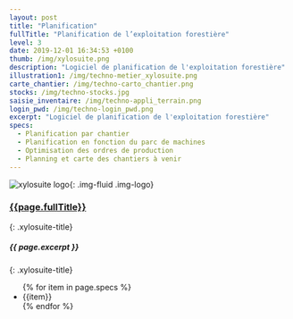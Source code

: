 ```yaml
---
layout: post
title: "Planification"
fullTitle: "Planification de l’exploitation forestière"
level: 3
date: 2019-12-01 16:34:53 +0100
thumb: /img/xylosuite.png
description: "Logiciel de planification de l'exploitation forestière"
illustration1: /img/techno-metier_xylosuite.png
carte_chantier: /img/techno-carto_chantier.png
stocks: /img/techno-stocks.jpg
saisie_inventaire: /img/techno-appli_terrain.png
login_pwd: /img/techno-login_pwd.png
excerpt: "Logiciel de planification de l'exploitation forestière"
specs:
  - Planification par chantier
  - Planification en fonction du parc de machines
  - Optimisation des ordres de production
  - Planning et carte des chantiers à venir
---
```


![xylosuite logo]({{page.thumb}}){: .img-fluid .img-logo}

### <a href='./intro#applis' class="text-dark"><i class="fas fa-chevron-left mr-2"></i>{{page.fullTitle}}</a>
{: .xylosuite-title}
##### <strong>{{ page.excerpt }} </strong>
{: .xylosuite-title}

<ul class="list-group mt-4">
{% for item in page.specs %}
  <li class="list-group-item">{{item}}</li>
{% endfor %}
</ul>

